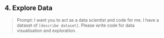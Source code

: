 ## 4. Explore Data

> Prompt: I want you to act as a data scientist and code for me. I have a dataset of `[describe dataset]`. Please write code for data visualisation and exploration.